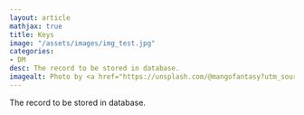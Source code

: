 ```yaml
---
layout: article
mathjax: true
title: Keys
image: "/assets/images/img_test.jpg"
categories:
- DM
desc: The record to be stored in database. 
imagealt: Photo by <a href="https://unsplash.com/@mangofantasy?utm_source=unsplash&utm_medium=referral&utm_content=creditCopyText">Tim Johnson</a> on <a href="https://unsplash.com/s/photos/logic?utm_source=unsplash&utm_medium=referral&utm_content=creditCopyText">Unsplash</a>
---
```

The record to be stored in database.